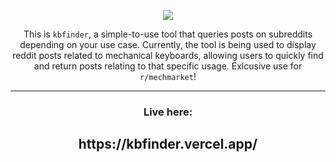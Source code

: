 <p align="center"><img src="https://i.ibb.co/frmvzB8/pic1.jpg"/></p>

<p align="center">This is <code>kbfinder</code>, a simple-to-use tool that queries posts on subreddits depending on your use case. Currently, the tool is being used to display reddit posts related to mechanical keyboards, allowing users to quickly find and return posts relating to that specific usage. Exlcusive use for <code>r/mechmarket</code>!</p>



<hr></hr>
<h3 align="center">Live here:</h3>
<h2 align="center">https://kbfinder.vercel.app/</h2>
